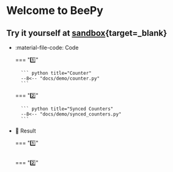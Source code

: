 # Welcome to BeePy

<script src='https://cdn.jsdelivr.net/npm/@kor0p/beepy@0.8.10/dist/beepy.js'></script>
<script>
beepy.__main__ = async () => {
    for (const demo_file of ['counter', 'synced_counters']) {
        await beepy.enterModule(`../demo/${demo_file}`)
    }
}
</script>

## Try it yourself at [sandbox](https://kor0p.github.io/BeePy-examples/sandbox){target=_blank}

<div id="beepy-examples" class="grid cards" markdown>

- :material-file-code: Code

    === "1️⃣"

        ``` python title="Counter"
        --8<-- "docs/demo/counter.py"
        ```

    === "2️⃣"

        ``` python title="Synced Counters"
        --8<-- "docs/demo/synced_counters.py"
        ```

- 🎉 Result

    === "1️⃣"
        <pre><div id="ex-counter"></pre>

    === "2️⃣"
        <pre><div id="ex-synced-counters"></pre>

</div>
